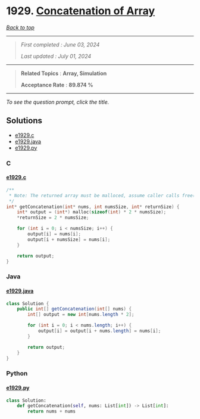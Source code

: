 # 1929. [Concatenation of Array](<https://leetcode.com/problems/concatenation-of-array>)

*[Back to top](<../README.md>)*

------

> *First completed : June 03, 2024*
>
> *Last updated : July 01, 2024*


------

> **Related Topics** : **Array, Simulation**
>
> **Acceptance Rate** : **89.874 %**


------

*To see the question prompt, click the title.*

## Solutions

- [e1929.c](<../my-submissions/e1929.c>)
- [e1929.java](<../my-submissions/e1929.java>)
- [e1929.py](<../my-submissions/e1929.py>)
### C
#### [e1929.c](<../my-submissions/e1929.c>)
```C
/**
 * Note: The returned array must be malloced, assume caller calls free().
 */
int* getConcatenation(int* nums, int numsSize, int* returnSize) {
    int* output = (int*) malloc(sizeof(int) * 2 * numsSize);
    *returnSize = 2 * numsSize;

    for (int i = 0; i < numsSize; i++) {
        output[i] = nums[i];
        output[i + numsSize] = nums[i];
    }

    return output;
}
```

### Java
#### [e1929.java](<../my-submissions/e1929.java>)
```Java
class Solution {
    public int[] getConcatenation(int[] nums) {
        int[] output = new int[nums.length * 2];

        for (int i = 0; i < nums.length; i++) {
            output[i] = output[i + nums.length] = nums[i];
        }

        return output;
    }
}
```

### Python
#### [e1929.py](<../my-submissions/e1929.py>)
```Python
class Solution:
    def getConcatenation(self, nums: List[int]) -> List[int]:
        return nums + nums
```

